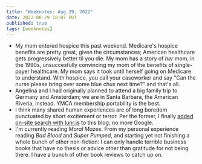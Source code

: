 ```yaml
---
title: "Weeknotes: Aug 29, 2022"
date: 2022-08-29 18:07 PDT
published: true
tags: [weeknotes]
---
```


- My mom entered hospice this past weekend. Medicare's hospice benefits are pretty great, given the circumstances; American healthcare gets progressively better til you die. My mom has a story of _her_ mom, in the 1990s, unsuccesfully convincing my mom of the benefits of single-payer healthcare. My mom says it took until herself going on Medicare to understand. With hospice, you call your caseworker and say "Can the nurse please bring over some blue chux next time?" and that's all.
-  Angelina and I had originally planned to attend a big family trip to Germany and Amsterdam;  we are in Santa Barbara, the American Riveria, instead. YMCA membership portability is the best.
- I think many shared human experiences are of long boredom punctuated by short excitement or terror. Per the former, I finally [added on-site search with lunr.js](https://github.com/bensheldon/island94-jekyll/pull/120) to this blog; no more Google.  
- I'm currently reading _Moral Mazes_. From my personal experience reading _Bad Blood_ and _Super Pumped_, and starting yet not finishing a whole bunch of other non-fiction: I can only handle terrible business books that have no thesis or advice other than gratitude for not being there. I have a bunch of other book reviews to catch up on.
